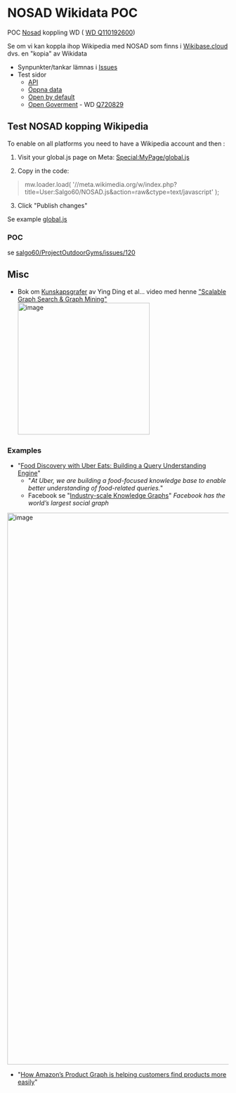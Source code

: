 # NOSAD Wikidata POC
POC [Nosad](https://nosad.se) koppling WD ( [WD Q110192600](https://www.wikidata.org/wiki/Q110192600))

Se om vi kan koppla ihop Wikipedia med NOSAD som finns i <a target=_blank href="https://sweopendata.wikibase.cloud/wiki/NOSAD">Wikibase.cloud</a> dvs. en "kopia" av Wikidata
* Synpunkter/tankar lämnas i <a href="https://github.com/salgo60/NOSAD/issues">Issues</a>
* Test sidor 
  *  [API](https://salgo60.github.io/NOSAD-POC-Wikidata/?q=Q165194)
  * [Öppna data](https://salgo60.github.io/NOSAD-POC-Wikidata/?q=Q309901)
  * [Open by default](https://salgo60.github.io/NOSAD-POC-Wikidata/?q=Q16584519)
  * [Open Goverment](https://salgo60.github.io/NOSAD-POC-Wikidata/?q=Q720829) -  WD [Q720829](https://www.wikidata.org/wiki/Q720829)
  
## Test NOSAD kopping Wikipedia

To enable on all platforms you need to have a Wikipedia account and then :

1. Visit your global.js page on Meta: [Special:MyPage/global.js](https://meta.wikimedia.org/wiki/Special:MyPage/global.js)

2. Copy in the code:

> mw.loader.load( '//meta.wikimedia.org/w/index.php?title=User:Salgo60/NOSAD.js&action=raw&ctype=text/javascript' );

3. Click "Publish changes"

Se example [global.js](https://meta.wikimedia.org/wiki/User:Salgo60/global.js)
### POC
se [salgo60/ProjectOutdoorGyms/issues/120](https://github.com/salgo60/ProjectOutdoorGyms/issues/120#issuecomment-1242183361)
## Misc
* Bok om [Kunskapsgrafer](https://kgbook.org/) av Ying Ding et al... video med henne ["Scalable Graph Search & Graph Mining"](https://watch.knowledgegraph.tech/videos/ying-ding-katana-graph-solutions-scalable-graph-search-graph-mining)
[<img width="300" alt="image" src="https://user-images.githubusercontent.com/14206509/193150119-de0c62ef-3026-4581-ab05-583cfe33f200.png">](https://kgbook.org/)

### Examples
* "[Food Discovery with Uber Eats: Building a Query Understanding Engine](https://www.uber.com/en-SE/blog/uber-eats-query-understanding)"
  * "_At Uber, we are building a food-focused knowledge base to enable better understanding of food-related queries._"
  * Facebook se "[Industry-scale Knowledge Graphs](https://dl.acm.org/doi/pdf/10.1145/3329781.3332266)" _Facebook has the world’s largest social graph_
<img width="1256" alt="image" src="https://user-images.githubusercontent.com/14206509/193386648-cb65ca8a-b27b-4e32-8a2f-7dcede83c19d.png">

  * "[How Amazon’s Product Graph is helping customers find products more easily](https://www.aboutamazon.com/news/innovation-at-amazon/making-search-easier)"
